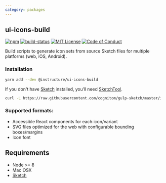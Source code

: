 ```yaml
---
category: packages
---
```


## ui-icons-build

[![npm][npm]][npm-url]
[![build-status][build-status]][build-status-url]
[![MIT License][license-badge]][LICENSE]
[![Code of Conduct][coc-badge]][coc]


Build scripts to generate icon sets from source Sketch files for multiple platforms (web, iOS, Android).


### Installation

```sh
yarn add --dev @instructure/ui-icons-build
```

If you don't have [Sketch](https://www.sketchapp.com/) installed,
you'll need [SketchTool](https://www.sketchapp.com/tool/).

```sh
curl -L https://raw.githubusercontent.com/cognitom/gulp-sketch/master/install-sketchtool.sh | sudo sh
```

### Supported formats:

- Accessible React components for each icon/variant
- SVG files optimized for the web with configurable bounding boxes/margins
- Icon font


## Requirements

- Node >= 8
- Mac OSX
- [Sketch](http://bohemiancoding.com/sketch/)


[npm]: https://img.shields.io/npm/v/@instructure/ui-icons-build.svg
[npm-url]: https://npmjs.com/package/@instructure/ui-icons-build

[build-status]: https://travis-ci.org/instructure/instructure-ui.svg?branch=master
[build-status-url]: https://travis-ci.org/instructure/instructure-ui "Travis CI"

[license-badge]: https://img.shields.io/npm/l/instructure-ui.svg?style=flat-square
[license]: https://github.com/instructure/instructure-ui/blob/master/LICENSE

[coc-badge]: https://img.shields.io/badge/code%20of-conduct-ff69b4.svg?style=flat-square
[coc]: https://github.com/instructure/instructure-ui/blob/master/CODE_OF_CONDUCT.md
